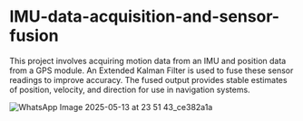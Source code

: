 # IMU-data-acquisition-and-sensor-fusion
This project involves acquiring motion data from an IMU and position data from a GPS module. An Extended Kalman Filter is used to fuse these sensor readings to improve accuracy. The fused output provides stable estimates of position, velocity, and direction for use in navigation systems.

![WhatsApp Image 2025-05-13 at 23 51 43_ce382a1a](https://github.com/user-attachments/assets/e75d70bf-0391-4017-872f-6ce5162dd92f)

